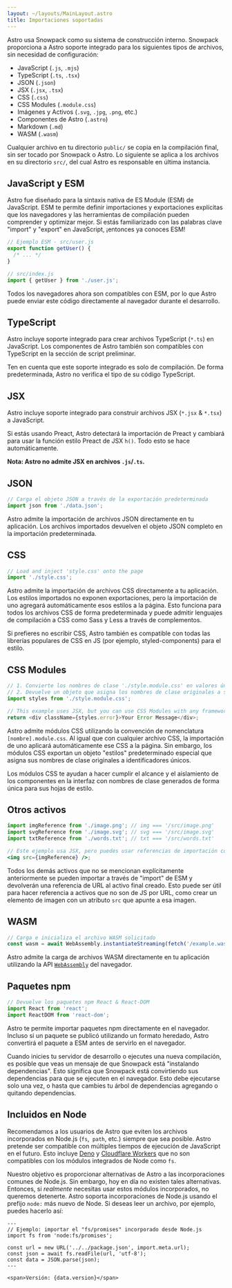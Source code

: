 ```yaml
---
layout: ~/layouts/MainLayout.astro
title: Importaciones soportadas
---
```


Astro usa Snowpack como su sistema de construcción interno. Snowpack proporciona a Astro soporte integrado para los siguientes tipos de archivos, sin necesidad de configuración:

- JavaScript (`.js`, `.mjs`)
- TypeScript (`.ts`, `.tsx`)
- JSON (`.json`)
- JSX (`.jsx`, `.tsx`)
- CSS (`.css`)
- CSS Modules (`.module.css`)
- Imágenes y Activos (`.svg`, `.jpg`, `.png`, etc.)
- Componentes de Astro (`.astro`)
- Markdown (`.md`)
- WASM (`.wasm`)

Cualquier archivo en tu directorio `public/` se copia en la compilación final, sin ser tocado por Snowpack o Astro. Lo siguiente se aplica a los archivos en su directorio `src/`, del cual Astro es responsable en última instancia.

## JavaScript y ESM

Astro fue diseñado para la sintaxis nativa de ES Module (ESM) de JavaScript. ESM te permite definir importaciones y exportaciones explícitas que los navegadores y las herramientas de compilación pueden comprender y optimizar mejor. Si estás familiarizado con las palabras clave "import" y "export" en JavaScript, ¡entonces ya conoces ESM!

```js
// Ejemplo ESM - src/user.js
export function getUser() {
  /* ... */
}

// src/index.js
import { getUser } from './user.js';
```

Todos los navegadores ahora son compatibles con ESM, por lo que Astro puede enviar este código directamente al navegador durante el desarrollo.

## TypeScript

Astro incluye soporte integrado para crear archivos TypeScript (`*.ts`) en JavaScript. Los componentes de Astro también son compatibles con TypeScript en la sección de script preliminar.

Ten en cuenta que este soporte integrado es solo de compilación. De forma predeterminada, Astro no verifica el tipo de su código TypeScript.

<!-- Para integrar la verificación de tipos en su flujo de trabajo de desarrollo/compilación, agrega el plugin [@snowpack/plugin-typescript](https://www.npmjs.com/package/@snowpack/plugin-typescript). -->

## JSX

Astro incluye soporte integrado para construir archivos JSX (`*.jsx` & `*.tsx`) a JavaScript.

Si estás usando Preact, Astro detectará la importación de Preact y cambiará para usar la función estilo Preact de JSX `h()`. Todo esto se hace automáticamente.

**Nota: Astro no admite JSX en archivos `.js`/`.ts`.**

## JSON

```js
// Carga el objeto JSON a través de la exportación predeterminada
import json from './data.json';
```

Astro admite la importación de archivos JSON directamente en tu aplicación. Los archivos importados devuelven el objeto JSON completo en la importación predeterminada.

## CSS

```js
// Load and inject 'style.css' onto the page
import './style.css';
```

Astro admite la importación de archivos CSS directamente a tu aplicación. Los estilos importados no exponen exportaciones, pero la importación de uno agregará automáticamente esos estilos a la página. Esto funciona para todos los archivos CSS de forma predeterminada y puede admitir lenguajes de compilación a CSS como Sass y Less a través de complementos.

Si prefieres no escribir CSS, Astro también es compatible con todas las librerías populares de CSS en JS (por ejemplo, styled-components) para el estilo.

## CSS Modules

```js
// 1. Convierte los nombres de clase './style.module.css' en valores únicos con ámbito.
// 2. Devuelve un objeto que asigna los nombres de clase originales a su valor de ámbito final.
import styles from './style.module.css';

// This example uses JSX, but you can use CSS Modules with any framework.
return <div className={styles.error}>Your Error Message</div>;
```

Astro admite módulos CSS utilizando la convención de nomenclatura `[nombre].module.css`. Al igual que con cualquier archivo CSS, la importación de uno aplicará automáticamente ese CSS a la página. Sin embargo, los módulos CSS exportan un objeto "estilos" predeterminado especial que asigna sus nombres de clase originales a identificadores únicos.

Los módulos CSS te ayudan a hacer cumplir el alcance y el aislamiento de los componentes en la interfaz con nombres de clase generados de forma única para sus hojas de estilo.

## Otros activos

```jsx
import imgReference from './image.png'; // img === '/src/image.png'
import svgReference from './image.svg'; // svg === '/src/image.svg'
import txtReference from './words.txt'; // txt === '/src/words.txt'

// Este ejemplo usa JSX, pero puedes usar referencias de importación con cualquier marco.
<img src={imgReference} />;
```

Todos los demás activos que no se mencionan explícitamente anteriormente se pueden importar a través de "import" de ESM y devolverán una referencia de URL al activo final creado. Esto puede ser útil para hacer referencia a activos que no son de JS por URL, como crear un elemento de imagen con un atributo `src` que apunte a esa imagen.

## WASM

```js
// Carga e inicializa el archivo WASM solicitado
const wasm = await WebAssembly.instantiateStreaming(fetch('/example.wasm'));
```

Astro admite la carga de archivos WASM directamente en tu aplicación utilizando la API [`WebAssembly`](https://developer.mozilla.org/en-US/docs/Web/JavaScript/Reference/Global_Objects/WebAssembly) del navegador.

## Paquetes npm

```js
// Devuelve los paquetes npm React & React-DOM
import React from 'react';
import ReactDOM from 'react-dom';
```

Astro te permite importar paquetes npm directamente en el navegador. Incluso si un paquete se publicó utilizando un formato heredado, Astro convertirá el paquete a ESM antes de servirlo en el navegador.

Cuando inicies tu servidor de desarrollo o ejecutes una nueva compilación, es posible que veas un mensaje de que Snowpack está "instalando dependencias". Esto significa que Snowpack está convirtiendo sus dependencias para que se ejecuten en el navegador. Esto debe ejecutarse solo una vez, o hasta que cambies tu árbol de dependencias agregando o quitando dependencias.

## Incluidos en Node

Recomendamos a los usuarios de Astro que eviten los archivos incorporados en Node.js (`fs`,` path`, etc.) siempre que sea posible. Astro pretende ser compatible con múltiples tiempos de ejecución de JavaScript en el futuro. Esto incluye [Deno](https://deno.land/) y [Cloudflare Workers](https://workers.cloudflare.com/) que no son compatibles con los módulos integrados de Node como `fs`.

Nuestro objetivo es proporcionar alternativas de Astro a las incorporaciones comunes de Node.js. Sin embargo, hoy en día no existen tales alternativas. Entonces, si _realmente_ necesitas usar estos módulos incorporados, no queremos detenerte. Astro soporta incorporaciones de Node.js usando el prefijo `node:` más nuevo de Node. Si deseas leer un archivo, por ejemplo, puedes hacerlo así:

```astro
---
// Ejemplo: importar el "fs/promises" incorporado desde Node.js
import fs from 'node:fs/promises';

const url = new URL('../../package.json', import.meta.url);
const json = await fs.readFile(url, 'utf-8');
const data = JSON.parse(json);
---

<span>Versión: {data.version}</span>
```

